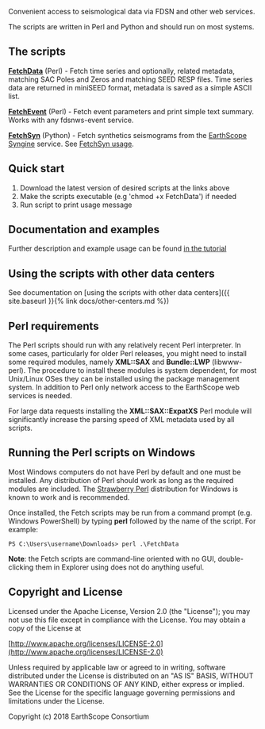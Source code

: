 Convenient access to seismological data via FDSN and other web services.

The scripts are written in Perl and Python and should run on most systems.

## The scripts

**[FetchData](FetchData)** (Perl) - Fetch time series and optionally, related metadata, matching SAC Poles and Zeros and matching SEED RESP files. Time series data are returned in miniSEED format, metadata is saved as a simple ASCII list.

**[FetchEvent](FetchEvent)** (Perl) - Fetch event parameters and print simple text summary.  Works with any fdsnws-event service.

**[FetchSyn](FetchSyn)** (Python) - Fetch synthetics seismograms from the [EarthScope Syngine](https://service.iris.edu/irisws/syngine/1/) service.  See [FetchSyn usage](docs/fetchsyn.md).

## Quick start

1. Download the latest version of desired scripts at the links above
1. Make the scripts executable (e.g 'chmod +x FetchData') if needed
1. Run script to print usage message

## Documentation and examples

Further description and example usage can be found [in the tutorial](docs/tutorial)

## Using the scripts with other data centers

See documentation on [using the scripts with other data centers]({{ site.baseurl }}{% link docs/other-centers.md %})

## Perl requirements

The Perl scripts should run with any relatively recent Perl interpreter.  In some cases, particularly for older Perl releases, you might need to install some required modules, namely **XML::SAX** and **Bundle::LWP** (libwww-perl).  The procedure to install these modules is system dependent, for most Unix/Linux OSes they can be installed using the package management system.  In addition to Perl only network access to the EarthScope web services is needed.

For large data requests installing the **XML::SAX::ExpatXS** Perl module will significantly increase the parsing speed of XML metadata used by all scripts.

## Running the Perl scripts on Windows

Most Windows computers do not have Perl by default and one must be installed.  Any distribution of Perl should work as long as the required modules are included.  The [Strawberry Perl](http://strawberryperl.com/) distribution for Windows is known to work and is recommended.

Once installed, the Fetch scripts may be run from a command prompt (e.g. Windows PowerShell) by typing **perl** followed by the name of the script.  For example:

```Console
PS C:\Users\username\Downloads> perl .\FetchData
```

**Note**: the Fetch scripts are command-line oriented with no GUI, double-clicking them in Explorer using does not do anything useful.

## Copyright and License

Licensed under the Apache License, Version 2.0 (the "License");
you may not use this file except in compliance with the License.
You may obtain a copy of the License at

[http://www.apache.org/licenses/LICENSE-2.0](http://www.apache.org/licenses/LICENSE-2.0)

Unless required by applicable law or agreed to in writing, software
distributed under the License is distributed on an "AS IS" BASIS,
WITHOUT WARRANTIES OR CONDITIONS OF ANY KIND, either express or implied.
See the License for the specific language governing permissions and
limitations under the License.

Copyright (c) 2018 EarthScope Consortium
